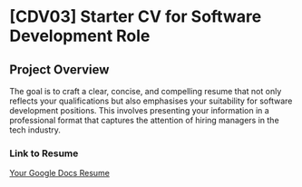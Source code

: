 # [CDV03] Starter CV for Software Development Role

## Project Overview

The goal is to craft a clear, concise, and compelling resume that not only reflects your qualifications but also emphasises your suitability for software development positions. This involves presenting your information in a professional format that captures the attention of hiring managers in the tech industry.

### Link to Resume
[Your Google Docs Resume](https://docs.google.com/document/d/1NXW3g5PeHRcJa-6sO6_KmZYNbyTMmzPYig6Y8RLrceg/edit)


